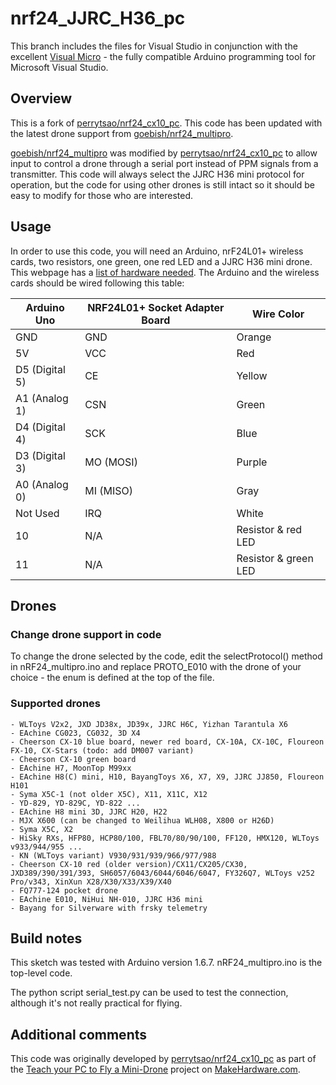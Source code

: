 # nrf24_JJRC_H36_pc

This branch includes the files for Visual Studio in conjunction with the excellent [Visual Micro](http://www.visualmicro.com/) - the fully compatible Arduino programming tool for Microsoft Visual Studio. 

## Overview

This is a fork of [perrytsao/nrf24_cx10_pc](https://github.com/perrytsao/nrf24_cx10_pc). This code has been updated with the latest drone support from [goebish/nrf24_multipro](https://github.com/goebish/nrf24_multipro). 

[goebish/nrf24_multipro](https://github.com/goebish/nrf24_multipro) was modified by [perrytsao/nrf24_cx10_pc](https://github.com/perrytsao/nrf24_cx10_pc) to allow input to control a drone through a serial port instead of PPM signals from a transmitter. This code will always select the JJRC H36 mini protocol for operation, but the code for using other drones is still intact so it should be easy to modify for those who are interested.  

## Usage

In order to use this code, you will need an Arduino, nrF24L01+ wireless cards, two resistors, one green, one red LED and a JJRC H36 mini drone. This webpage has a [list of hardware needed](http://www.makehardware.com/2016/04/24/teach-your-pc-to-fly-a-mini-drone/). The Arduino and the wireless cards should be wired following this table:

| Arduino Uno    | NRF24L01+ Socket Adapter Board | Wire Color            |
|----------------|--------------------------------|-----------------------|
| GND            | GND                            | Orange                |
| 5V             | VCC                            | Red                   |
| D5 (Digital 5) | CE                             | Yellow                |
| A1 (Analog 1)  | CSN                            | Green                 |
| D4 (Digital 4) | SCK                            | Blue                  |
| D3 (Digital 3) | MO (MOSI)                      | Purple                |
| A0 (Analog 0)  | MI (MISO)                      | Gray                  |
| Not Used       | IRQ                            | White                 |
| 10             | N/A                            | Resistor & red LED    |
| 11             | N/A                            | Resistor & green LED  |


## Drones

### Change drone support in code

To change the drone selected by the code, edit the selectProtocol() method in nRF24_multipro.ino and replace PROTO_E010 with the drone  of your choice - the enum is defined at the top of the file.

### Supported drones

	- WLToys V2x2, JXD JD38x, JD39x, JJRC H6C, Yizhan Tarantula X6
	- EAchine CG023, CG032, 3D X4
	- Cheerson CX-10 blue board, newer red board, CX-10A, CX-10C, Floureon FX-10, CX-Stars (todo: add DM007 variant)
	- Cheerson CX-10 green board
	- EAchine H7, MoonTop M99xx
	- EAchine H8(C) mini, H10, BayangToys X6, X7, X9, JJRC JJ850, Floureon H101
	- Syma X5C-1 (not older X5C), X11, X11C, X12
	- YD-829, YD-829C, YD-822 ...
	- EAchine H8 mini 3D, JJRC H20, H22
	- MJX X600 (can be changed to Weilihua WLH08, X800 or H26D)
	- Syma X5C, X2
	- HiSky RXs, HFP80, HCP80/100, FBL70/80/90/100, FF120, HMX120, WLToys v933/944/955 ...
	- KN (WLToys variant) V930/931/939/966/977/988
	- Cheerson CX-10 red (older version)/CX11/CX205/CX30, JXD389/390/391/393, SH6057/6043/6044/6046/6047, FY326Q7, WLToys v252 Pro/v343, XinXun X28/X30/X33/X39/X40
	- FQ777-124 pocket drone
	- EAchine E010, NiHui NH-010, JJRC H36 mini
	- Bayang for Silverware with frsky telemetry


## Build notes

This sketch was tested with Arduino version 1.6.7.  nRF24_multipro.ino is the top-level code.  

The python script serial_test.py can be used to test the connection, although it's not really practical for flying.  


## Additional comments

This code was originally developed by [perrytsao/nrf24_cx10_pc](https://github.com/perrytsao/nrf24_cx10_pc) as part of the [Teach your PC to Fly a Mini-Drone](http://www.makehardware.com/2016/04/24/teach-your-pc-to-fly-a-mini-drone/) project on [MakeHardware.com](www.makehardware.com).


